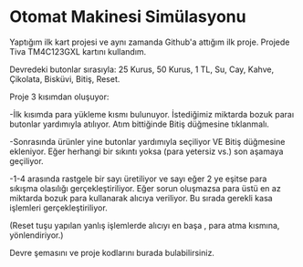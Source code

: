 # Otomat Makinesi Simülasyonu

   Yaptığım ilk kart projesi ve aynı zamanda Github'a attığım ilk proje. Projede Tiva TM4C123GXL kartını kullandım.
   
   Devredeki butonlar sırasıyla: 25 Kurus, 50 Kurus, 1 TL, Su, Cay, Kahve, Çikolata, Bisküvi, Bitiş, Reset.
   
   Proje 3 kısımdan oluşuyor:
   
   -İlk kısımda para yükleme kısmı bulunuyor. İstediğimiz miktarda bozuk paraı butonlar yardımıyla atılıyor. Atım bittiğinde Bitiş düğmesine tıklanmalı.
   
   -Sonrasında ürünler yine butonlar yardımıyla seçiliyor VE Bitiş düğmesine ekleniyor. Eğer herhangi bir sıkıntı yoksa (para yetersiz vs.) son aşamaya geçiliyor.
   
   -1-4 arasında rastgele bir sayı üretiliyor ve sayı eğer 2 ye eşitse para sıkışma olasılığı gerçekleştiriliyor. Eğer sorun oluşmazsa para üstü en az miktarda bozuk para kullanarak alıcıya veriliyor. Bu sırada gerekli kasa işlemleri gerçekleştiriliyor.
   
   (Reset tuşu yapılan yanlış işlemlerde alıcıyı en başa , para atma kısmına, yönlendiriyor.)
   
   Devre şemasını ve proje kodlarını burada bulabilirsiniz.
